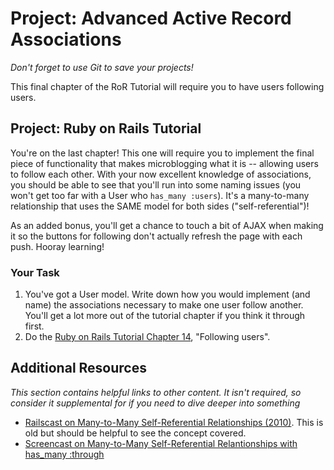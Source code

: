 # Project: Advanced Active Record Associations
<!-- *Estimated Time: 4-6 hrs* -->

*Don't forget to use Git to save your projects!*

This final chapter of the RoR Tutorial will require you to have users following users.

## Project: Ruby on Rails Tutorial

You're on the last chapter!  This one will require you to implement the final piece of functionality that makes microblogging what it is -- allowing users to follow each other.  With your now excellent knowledge of associations, you should be able to see that you'll run into some naming issues (you won't get too far with a User who `has_many :users`).  It's a many-to-many relationship that uses the SAME model for both sides ("self-referential")!

As an added bonus, you'll get a chance to touch a bit of AJAX when making it so the buttons for following don't actually refresh the page with each push.  Hooray learning!

### Your Task

1. You've got a User model.  Write down how you would implement (and name) the associations necessary to make one user follow another.  You'll get a lot more out of the tutorial chapter if you think it through first.
2. Do the [Ruby on Rails Tutorial Chapter 14](https://www.railstutorial.org/book/following_users), "Following users".

## Additional Resources

*This section contains helpful links to other content. It isn't required, so consider it supplemental for if you need to dive deeper into something*


* [Railscast on Many-to-Many Self-Referential Relationships (2010)](http://railscasts.com/episodes/163-self-referential-association?view=asciicast).  This is old but should be helpful to see the concept covered.
* [Screencast on Many-to-Many Self-Referential Relantionships with has_many :through](https://www.youtube.com/watch?v=PD0-efs7s_A)
